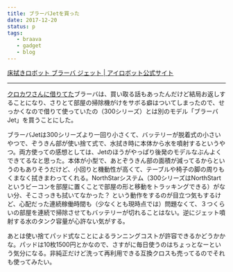 ```yaml
---
title: ブラーバJetを買った
date: 2017-12-20
status: p
tags:
   - braava
   - gadget
   - blog
---
```


[床拭きロボット ブラーバ ジェット \| アイロボット公式サイト](https://www.irobot-jp.com/braava/jet/)

---

[クロカワさんに借りてた](/2017/10/11/201710/braava/)ブラーバは、買い取る話もあったんだけど結局お返しすることになり、さりとて部屋の掃除機がけをサボる癖はついてしまったので、せっかくなので借りて使っていたの（300シリーズ）とは別のモデル「ブラーバJet」を買うことにした。

ブラーバJetは300シリーズより一回り小さくて、バッテリーが脱着式の小さいやつで、ぞうきん部が使い捨て式で、水拭き時に本体から水を噴射するというやつ。両方使っての感想としては、Jetのほうがやっぱり後発のモデルなぶんよくできてるなと思った。本体が小型で、あとぞうきん部の面積が減ってるからというのもありそうだけど、小回りと機動性が高くて、テーブルや椅子の脚の周りもくまなく拭きまわってくれる。NorthStarシステム（300シリーズはNorthStartというビーコンを部屋に置くことで部屋の形と移動をトラッキングできる）がない分、そこさっきも拭いてなかった？ という動作をするのが目立つ気もするけど、心配だった連続稼働時間も（少なくとも現時点では）問題なくて、３つくらいの部屋を連続で掃除させてもバッテリーが切れることはない。逆にジェット噴射する水のタンク容量が心許ない気がする。

あとは使い捨てパッド式なことによるランニングコストが許容できるかどうかかな。パッドは10枚1500円とかなので、さすがに毎日使うのはちょっとなーという気分になる。非純正だけど洗って再利用できる互換クロスも売ってるのでそれも使ってみたい。
